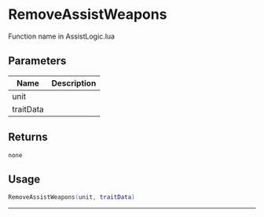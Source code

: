 # RemoveAssistWeapons

Function name in AssistLogic.lua

## Parameters

| Name      | Description |
| --------- | ----------- |
| unit      |             |
| traitData |             |

## Returns

`none`

## Usage

```lua
RemoveAssistWeapons(unit, traitData)
```

---

